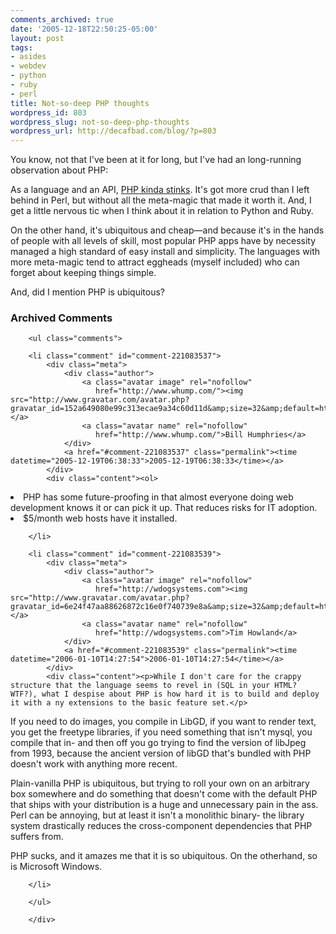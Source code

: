 ```yaml
---
comments_archived: true
date: '2005-12-18T22:50:25-05:00'
layout: post
tags:
- asides
- webdev
- python
- ruby
- perl
title: Not-so-deep PHP thoughts
wordpress_id: 803
wordpress_slug: not-so-deep-php-thoughts
wordpress_url: http://decafbad.com/blog/?p=803
---
```

You know, not that I've been at it for long, but I've had an long-running observation about PHP:

As a language and an API, [PHP kinda stinks][ps].  It's got more crud than I left behind in Perl, but without all the meta-magic that made it worth it.  And, I get a little nervous tic when I think about it in relation to Python and Ruby.

On the other hand, it's ubiquitous and cheap—and because it's in the hands of people with all levels of skill, most popular PHP apps have by necessity managed a high standard of easy install and simplicity.  The languages with more meta-magic tend to attract eggheads (myself included) who can forget about keeping things simple.

And, did I mention PHP is ubiquitous?

<!-- tags: php webdev perl python ruby -->

[ps]: http://www.netalive.org/swsu/archives/2004/09/why_php_still_s.html

<div id="comments" class="comments archived-comments">
            <h3>Archived Comments</h3>
            
        <ul class="comments">
            
        <li class="comment" id="comment-221083537">
            <div class="meta">
                <div class="author">
                    <a class="avatar image" rel="nofollow" 
                       href="http://www.whump.com/"><img src="http://www.gravatar.com/avatar.php?gravatar_id=152a649080e99c313ecae9a34c60d11d&amp;size=32&amp;default=http://mediacdn.disqus.com/1320279820/images/noavatar32.png"/></a>
                    <a class="avatar name" rel="nofollow" 
                       href="http://www.whump.com/">Bill Humphries</a>
                </div>
                <a href="#comment-221083537" class="permalink"><time datetime="2005-12-19T06:38:33">2005-12-19T06:38:33</time></a>
            </div>
            <div class="content"><ol>
<li>PHP has some future-proofing in that almost everyone doing web development knows it or can pick it up. That reduces risks for IT adoption.</li>
<li>$5/month web hosts have it installed.</li>
</ol></div>
            
        </li>
    
        <li class="comment" id="comment-221083539">
            <div class="meta">
                <div class="author">
                    <a class="avatar image" rel="nofollow" 
                       href="http://wdogsystems.com"><img src="http://www.gravatar.com/avatar.php?gravatar_id=6e24f47aa88626872c16e0f740739e8a&amp;size=32&amp;default=http://mediacdn.disqus.com/1320279820/images/noavatar32.png"/></a>
                    <a class="avatar name" rel="nofollow" 
                       href="http://wdogsystems.com">Tim Howland</a>
                </div>
                <a href="#comment-221083539" class="permalink"><time datetime="2006-01-10T14:27:54">2006-01-10T14:27:54</time></a>
            </div>
            <div class="content"><p>While I don't care for the crappy structure that the language seems to revel in (SQL in your HTML? WTF?), what I despise about PHP is how hard it is to build and deploy it with a ny extensions to the basic feature set.</p>

<p>If you need to do images, you compile in LibGD, if you want to render text, you get the freetype libraries, if you need something that isn't mysql, you compile that in- and then off you go trying to find the version of libJpeg from 1993, because the ancient version of libGD that's bundled with PHP doesn't work with anything more recent.</p>

<p>Plain-vanilla PHP is ubiquitous, but trying to roll your own on an arbitrary box somewhere and do something that doesn't come with the default PHP that ships with your distribution is a huge and unnecessary pain in the ass. Perl can be annoying, but at least it isn't a monolithic binary- the library system drastically reduces the cross-component dependencies that PHP suffers from.</p>

<p>PHP sucks, and it amazes me that it is so ubiquitous. On the otherhand, so is Microsoft Windows.</p></div>
            
        </li>
    
        </ul>
    
        </div>
    